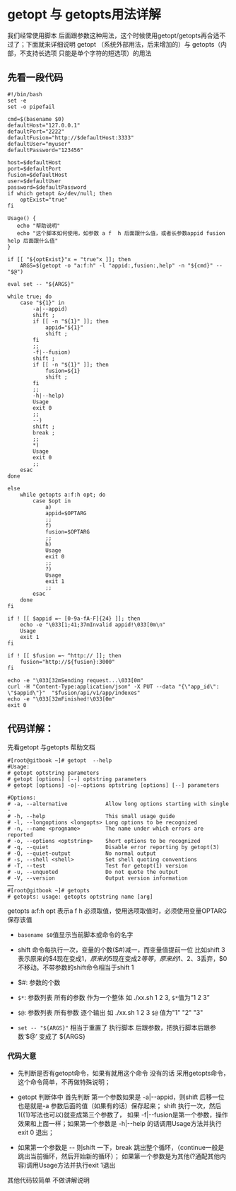 # getopt 与 getopts用法详解

我们经常使用脚本 后面跟参数这种用法，这个时候使用getopt/getopts再合适不过了；下面就来详细说明 getopt （系统外部用法，后来增加的）与 getopts（内部，不支持长选项 只能是单个字符的短选项）的用法

## 先看一段代码



```
#!/bin/bash
set -e
set -o pipefail

cmd=$(basename $0)
defaultHost="127.0.0.1"
defaultPort="2222"
defaultFusion="http://$defaultHost:3333"
defaultUser="myuser"
defaultPassword="123456"

host=$defaultHost
port=$defaultPort
fusion=$defaultHost
user=$defaultUser
password=$defaultPassword
if which getopt &>/dev/null; then
    optExist="true"
fi

Usage() {
   echo "帮助说明"
   echo "这个脚本如何使用，如参数 a f  h 后面跟什么值，或者长参数appid fusion help 后面跟什么值"
}

if [[ "${optExist}"x = "true"x ]]; then
    ARGS=$(getopt -o "a:f:h" -l "appid:,fusion:,help" -n "${cmd}" -- "$@")

eval set -- "${ARGS}"

while true; do
    case "${1}" in
        -a|--appid)
        shift ;
        if [[ -n "${1}" ]]; then
            appid="${1}"
            shift ;
        fi
        ;;
        -f|--fusion)
        shift ;
        if [[ -n "${1}" ]]; then
            fusion=${1}
            shift ;
        fi
        ;;
        -h|--help)
        Usage
        exit 0
        ;;
        --)
        shift ;
        break ;
        ;;
        *)
        Usage
        exit 0
        ;;
    esac
done

else
    while getopts a:f:h opt; do
        case $opt in
            a)
            appid=$OPTARG
            ;;
            f)
            fusion=$OPTARG
            ;;
            h)
            Usage
            exit 0
            ;;
            ?)
            Usage
            exit 1
            ;;
        esac
    done
fi

if ! [[ $appid =~ [0-9a-fA-F]{24} ]]; then
    echo -e "\033[1;41;37mInvalid appid!\033[0m\n"
    Usage
    exit 1
fi

if ! [[ $fusion =~ ^http:// ]]; then
    fusion="http://${fusion}:3000"
fi

echo -e "\033[32mSending request...\033[0m"
curl -H "Content-Type:application/json" -X PUT --data "{\"app_id\": \"$appid\"}"  "$fusion/api/v1/app/indexes"
echo -e "\033[32mFinished!\033[0m"
exit 0
```

## 代码详解：

先看getopt 与getopts 帮助文档

```
#[root@gitbook ~]# getopt  --help
#Usage:
# getopt optstring parameters
# getopt [options] [--] optstring parameters
# getopt [options] -o|--options optstring [options] [--] parameters

#Options:
# -a, --alternative            Allow long options starting with single -
# -h, --help                   This small usage guide
# -l, --longoptions <longopts> Long options to be recognized
# -n, --name <progname>        The name under which errors are reported
# -o, --options <optstring>    Short options to be recognized
# -q, --quiet                  Disable error reporting by getopt(3)
# -Q, --quiet-output           No normal output
# -s, --shell <shell>          Set shell quoting conventions
# -T, --test                   Test for getopt(1) version
# -u, --unquoted               Do not quote the output
# -V, --version                Output version information
……
#[root@gitbook ~]# getopts
# getopts: usage: getopts optstring name [arg]

```

 getopts a:f:h opt  表示a f  h 必须取值，使用选项取值时，必须使用变量OPTARG保存该值



- `basename $0`值显示当前脚本或命令的名字
-  shift 命令每执行一次，变量的个数($#)减一，而变量值提前一位
   比如shift 3表示原来的$4现在变成$1，原来的$5现在变成$2等等，原来的$1、$2、$3丢弃，$0不移动。不带参数的shift命令相当于shift 1
-  $#: 参数的个数

- `$*`: 参数列表  所有的参数 作为一个整体 如 ./xx.sh 1 2 3, `$*`值为“1 2 3”

- `$@`: 参数列表 所有参数 逐个输出 如 ./xx.sh 1 2 3  `$@` 值为"1" "2" "3"

- `set -- "${ARGS}"`  相当于重置了 执行脚本 后跟参数，把执行脚本后跟参数‘$@’  变成了 ${ARGS}

  

### 代码大意

- 先判断是否有getopt命令，如果有就用这个命令  没有的话 采用getopts命令，这个命令简单，不再做特殊说明；

-  getopt 判断体中  首先判断 第一个参数如果是 -a|--appid，则shift 后移一位 也是就是-a 参数后面的值（如果有的话）保存起来； shift 执行一次，然后$1(${1}写法也可以)就变成第三个参数了，  如果 -f|--fusion是第一个参数，操作效果和上面一样；如果第一个参数是 -h|--help    的话调用Usage方法并执行exit 0  退出；

-  如果第一个参数是 --  则shift 一下，break 跳出整个循环，（continue一般是 跳出当前循环，然后开始新的循环）； 如果第一个参数是为其他(?通配其他内容)调用Usage方法并执行exit 1退出

  其他代码较简单 不做讲解说明





